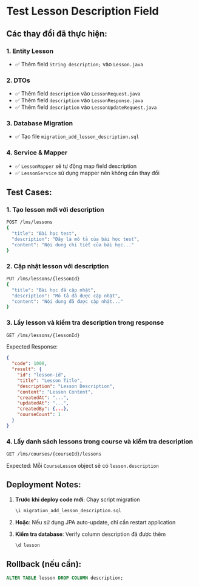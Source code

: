 # Test Lesson Description Field

## Các thay đổi đã thực hiện:

### 1. Entity Lesson
- ✅ Thêm field `String description;` vào `Lesson.java`

### 2. DTOs
- ✅ Thêm field `description` vào `LessonRequest.java`
- ✅ Thêm field `description` vào `LessonResponse.java`
- ✅ Thêm field `description` vào `LessonUpdateRequest.java`

### 3. Database Migration
- ✅ Tạo file `migration_add_lesson_description.sql`

### 4. Service & Mapper
- ✅ `LessonMapper` sẽ tự động map field description
- ✅ `LessonService` sử dụng mapper nên không cần thay đổi

## Test Cases:

### 1. Tạo lesson mới với description
```bash
POST /lms/lessons
{
  "title": "Bài học test",
  "description": "Đây là mô tả của bài học test",
  "content": "Nội dung chi tiết của bài học..."
}
```

### 2. Cập nhật lesson với description
```bash
PUT /lms/lessons/{lessonId}
{
  "title": "Bài học đã cập nhật",
  "description": "Mô tả đã được cập nhật",
  "content": "Nội dung đã được cập nhật..."
}
```

### 3. Lấy lesson và kiểm tra description trong response
```bash
GET /lms/lessons/{lessonId}
```

Expected Response:
```json
{
  "code": 1000,
  "result": {
    "id": "lesson-id",
    "title": "Lesson Title",
    "description": "Lesson Description",
    "content": "Lesson Content",
    "createdAt": "...",
    "updatedAt": "...",
    "createdBy": {...},
    "courseCount": 1
  }
}
```

### 4. Lấy danh sách lessons trong course và kiểm tra description
```bash
GET /lms/courses/{courseId}/lessons
```

Expected: Mỗi `CourseLesson` object sẽ có `lesson.description`

## Deployment Notes:

1. **Trước khi deploy code mới**: Chạy script migration
   ```sql
   \i migration_add_lesson_description.sql
   ```

2. **Hoặc**: Nếu sử dụng JPA auto-update, chỉ cần restart application

3. **Kiểm tra database**: Verify column description đã được thêm
   ```sql
   \d lesson
   ```

## Rollback (nếu cần):
```sql
ALTER TABLE lesson DROP COLUMN description;
``` 